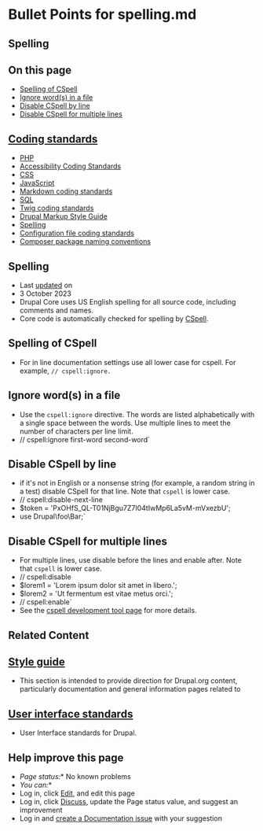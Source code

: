 # Bullet Points for spelling.md


## Spelling

## On this page
- [Spelling of CSpell](/docs/develop/standards/spelling#s-spelling-of-cspell)
- [Ignore word(s) in a file](/docs/develop/standards/spelling#s-ignore-words-in-a-file)
- [Disable CSpell by line](/docs/develop/standards/spelling#s-disable-cspell-by-line)
- [Disable CSpell for multiple lines](/docs/develop/standards/spelling#s-disable-cspell-for-multiple-lines)

## [Coding standards](/docs/develop/standards)
- [PHP](/docs/develop/standards/php)
- [Accessibility Coding Standards](/docs/develop/standards/accessibility-coding-standards)
- [CSS](/docs/develop/standards/css)
- [JavaScript](/docs/develop/standards/javascript-coding-standards)
- [Markdown coding standards](/docs/develop/coding-standards/markdown-coding-standards)
- [SQL](/docs/develop/standards/sql)
- [Twig coding standards](/docs/develop/coding-standards/twig-coding-standards)
- [Drupal Markup Style Guide](/docs/develop/coding-standards/drupal-markup-style-guide)
- [Spelling](/docs/develop/standards/spelling)
- [Configuration file coding standards](/docs/develop/coding-standards/configuration-file-coding-standards)
- [Composer package naming conventions](/docs/develop/coding-standards/composer-package-naming-conventions)

## Spelling
- Last [updated](/node/3352554/discuss) on
- 3 October 2023
- Drupal Core uses US English spelling for all source code, including comments and names.
- Core code is automatically checked for spelling by [CSpell](https://cspell.org/).

## [](#s-spelling-of-cspell "Permalink to this headline")Spelling of CSpell
- For in line documentation settings use all lower case for cspell. For example, `// cspell:ignore.`

## [](#s-ignore-words-in-a-file "Permalink to this headline")Ignore word(s) in a file
- Use the `cspell:ignore` directive. The words are listed alphabetically with a single space between the words. Use multiple lines to meet the number of characters per line limit.
- // cspell:ignore first-word second-word`

## [](#s-disable-cspell-by-line "Permalink to this headline")Disable CSpell by line
- if it's not in English or a nonsense string (for example, a random string in a test) disable CSpell for that line. Note that `cspell` is lower case.
- // cspell:disable-next-line
- $token = 'PxOHfS_QL-T01NjBgu7Z7I04tIwMp6La5vM-mVxezbU';
- use Drupal\foo\Bar;`

## [](#s-disable-cspell-for-multiple-lines "Permalink to this headline")Disable CSpell for multiple lines
- For multiple lines, use disable before the lines and enable after. Note that `cspell` is lower case.
- // cspell:disable
- $lorem1 = 'Lorem ipsum dolor sit amet in libero.';
- $lorem2 = 'Ut fermentum est vitae metus orci.';
- // cspell:enable`
- See the [cspell development tool page](/node/3352552) for more details.

## Related Content

## [Style guide](/drupalorg/style-guide)
- This section is intended to provide direction for Drupal.org content, particularly documentation and general information pages related to

## [User interface standards](/docs/develop/user-interface-standards)
- User Interface standards for Drupal.

## Help improve this page
- *Page status:** No known problems
- *You can:**
- Log in, click [Edit](/node/3352554/edit), and edit this page
- Log in, click [Discuss](/node/3352554/discuss), update the Page status value, and suggest an improvement
- Log in and [create a Documentation issue](/node/add/project-issue/documentation?title=Suggestion%20for%3A%20%283352554%29%20Spelling) with your suggestion
